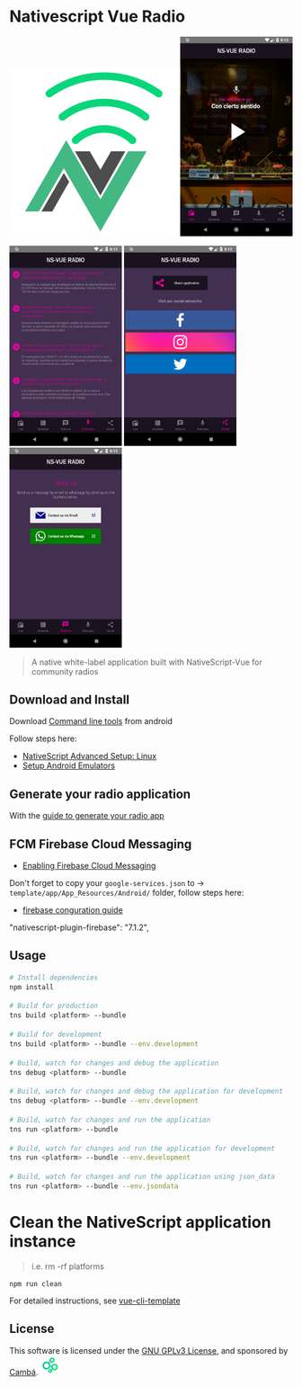 # Nativescript Vue Radio

<img style="" src="/design/logo520x520.png" width="300"> <img style="" src="/design/screen_live.png" width="200">

<img style="" src="/design/screen_podcasts.png" width="200"> <img style="" src="/design/screen_social.png" width="200"> <img style="" src="/design/screen_write_us.png" width="200">

> A native white-label application built with NativeScript-Vue for community radios

## Download and Install

Download [Command line tools](https://developer.android.com/studio/#downloads) from android

Follow steps here:
- [NativeScript Advanced Setup: Linux](https://docs.nativescript.org/start/ns-setup-linux)
- [Setup Android Emulators](https://docs.nativescript.org/tooling/android-virtual-devices)

## Generate your radio application

With the [guide to generate your radio app](./docs/Guide-to-generate-your-radio-app.md)

## FCM Firebase Cloud Messaging
- [Enabling Firebase Cloud Messaging](https://github.com/EddyVerbruggen/nativescript-plugin-firebase/blob/master/docs/MESSAGING.md)

Don't forget to copy your `google-services.json` to ->  `template/app/App_Resources/Android/` folder, follow steps here:
- [firebase conguration guide]()

"nativescript-plugin-firebase": "7.1.2",

## Usage

``` bash
# Install dependencies
npm install

# Build for production
tns build <platform> --bundle

# Build for development
tns build <platform> --bundle --env.development

# Build, watch for changes and debug the application
tns debug <platform> --bundle

# Build, watch for changes and debug the application for development
tns debug <platform> --bundle --env.development

# Build, watch for changes and run the application
tns run <platform> --bundle

# Build, watch for changes and run the application for development
tns run <platform> --bundle --env.development

# Build, watch for changes and run the application using json_data
tns run <platform> --bundle --env.jsondata
```

# Clean the NativeScript application instance

> i.e. rm -rf platforms
```
npm run clean
```

For detailed instructions, see [vue-cli-template](https://github.com/nativescript-vue/vue-cli-template)

## License

This software is licensed under the [GNU GPLv3 License](LICENSE), and sponsored by [Cambá](https://www.camba.coop).
<img style="" src="/design/logo-telegram.jpg" width="35">
